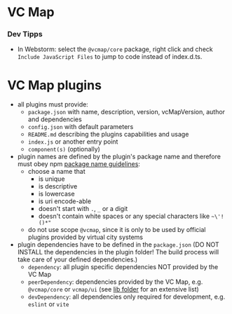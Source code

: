 # VC Map

### Dev Tipps
- In Webstorm: select the `@vcmap/core` package, right click and check `Include JavaScript Files` to jump to code instead of index.d.ts.

# VC Map plugins

- all plugins must provide:
  - `package.json` with name, description, version, vcMapVersion, author and dependencies
  - `config.json` with default parameters
  - `README.md` describing the plugins capabilities and usage
  - `index.js` or another entry point
  - `component(s)` (optionally)
- plugin names are defined by the plugin's package name and therefore must obey npm [package name guidelines](https://docs.npmjs.com/package-name-guidelines):
  - choose a name that
    - is unique
    - is descriptive
    - is lowercase
    - is uri encode-able
    - doesn't start with `.`, `_` or a digit
    - doesn't contain white spaces or any special characters like `~\'!()*"`
  - do not use scope `@vcmap`, since it is only to be used by official plugins provided by virtual city systems
- plugin dependencies have to be defined in the `package.json`
(DO NOT INSTALL the dependencies in the plugin folder! The build process will take care of your defined dependencies.)
  - `dependency`: all plugin specific dependencies NOT provided by the VC Map
  - `peerDependency`: dependencies provided by the VC Map, e.g. `@vcmap/core` or `vcmap/ui` (see [lib folder](./lib) for an extensive list)
  - `devDependency`: all dependencies only required for development, e.g. `eslint` or `vite`

